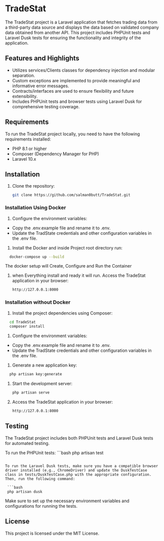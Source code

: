 # TradeStat

The TradeStat project is a Laravel application that fetches trading data from a third-party data source and displays the data based on validated company data obtained from another API. This project includes PHPUnit tests and Laravel Dusk tests for ensuring the functionality and integrity of the application.

## Features and Highlights

- Utilizes services/Clients classes for dependency injection and modular separation.
- Custom exceptions are implemented to provide meaningful and informative error messages.
- Contracts/interfaces are used to ensure flexibility and future extensibility.
- Includes PHPUnit tests and browser tests using Laravel Dusk for comprehensive testing coverage.

## Requirements

To run the TradeStat project locally, you need to have the following requirements installed:

- PHP 8.1 or higher
- Composer (Dependency Manager for PHP)
- Laravel 10.x

## Installation

1. Clone the repository:

   ```bash
   git clone https://github.com/salman0butt/TradeStat.git
   ```


### Installation Using Docker

1. Configure the environment variables:

- Copy the .env.example file and rename it to .env.
- Update the TradState credentials and other configuration variables in the .env file.

1. Install the Docker and inside Project root directory run:

  ```bash
    docker-compose up --build
   ```

The docker setup will Create, Configure and Run the Container

1. when Everything install and ready it will run. Access the TradeStat application in your browser:
    ```bash
    http://127.0.0.1:8000
   ```

### Installation without Docker

1. Install the project dependencies using Composer:

  ```bash
    cd TradeStat
    composer install
   ```
1. Configure the environment variables:

- Copy the .env.example file and rename it to .env.
- Update the TradState credentials and other configuration variables in the .env file.

1. Generate a new application key:

  ```bash
    php artisan key:generate
   ```

1. Start the development server:
    ```bash
    php artisan serve
   ```

1. Access the TradeStat application in your browser:
    ```bash
    http://127.0.0.1:8000
   ```
## Testing
The TradeStat project includes both PHPUnit tests and Laravel Dusk tests for automated testing.

To run the PHPUnit tests:
    ```bash
    php artisan test
   ```

To run the Laravel Dusk tests, make sure you have a compatible browser driver installed (e.g., ChromeDriver) and update the DuskTestCase class in tests/DuskTestCase.php with the appropriate configuration. Then, run the following command:

    ```bash
    php artisan dusk
   ```

Make sure to set up the necessary environment variables and configurations for running the tests.

## License

This project is licensed under the MIT License.



